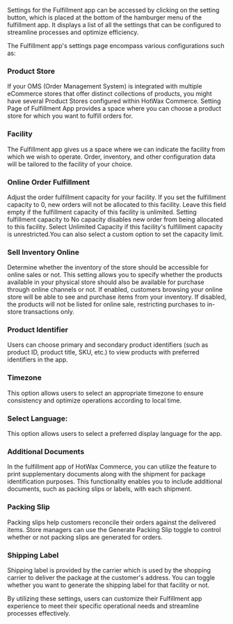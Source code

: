 Settings for the Fulfillment app can be accessed by clicking on the setting button, which is placed at the bottom of the hamburger menu of the fulfillment app. It displays a list of all the settings that can be configured to streamline processes and optimize efficiency.

The Fulfillment app's settings page encompass various configurations such as: 

### Product Store
If your OMS (Order Management System) is integrated with multiple eCommerce stores that offer distinct collections of products, you might have several Product Stores configured within HotWax Commerce. Setting Page of Fulfillment App provides a space where you can choose a product store for which you want to fulfill orders for.


### Facility
The Fulfillment app gives us  a space where we can indicate the facility from which we wish to operate. Order, inventory, and other configuration data will be tailored to the facility of your choice. 

### Online Order Fulfillment
Adjust the order fulfillment capacity for your facility. If you set the fulfillment capacity to 0, new orders will not be allocated to this facility. Leave this field empty if the fulfillment capacity of this facility is unlimited.
Setting fulfillment capacity to No capacity disables new order from being allocated to this facility. Select Unlimited Capacity  if this facility's fulfillment capacity is unrestricted.You can also select a custom option to set the capacity limit.

### Sell Inventory Online
Determine whether the inventory of the store should be accessible for online sales or not.
This setting allows you to specify whether the products available in your physical store should also be available for purchase through online channels or not. If enabled, customers browsing your online store will be able to see and purchase items from your inventory. If disabled, the products will not be listed for online sale, restricting purchases to in-store transactions only.

### Product Identifier
Users can choose primary and secondary product identifiers (such as product ID, product title, SKU, etc.) to view products with preferred identifiers in the app.

### Timezone
This option allows users to select an appropriate timezone to ensure consistency and optimize operations according to local time.

### Select Language:
This option allows users to select a preferred display language for the app.

### Additional Documents
In the fulfillment app of HotWax Commerce, you can utilize the feature to print supplementary documents along with the shipment for package identification purposes.
This functionality enables you to include additional documents, such as packing slips or labels, with each shipment. 

### Packing Slip
Packing slips help customers reconcile their orders against the delivered items. Store managers can use the Generate Packing Slip toggle to control whether or not packing slips are generated for orders.

### Shipping Label
Shipping label is provided by the carrier which is used by the shopping carrier to deliver the package at the customer's address. You can toggle whether you want to generate the shipping label for that facility or not.

By utilizing these settings, users can customize their Fulfillment app experience to meet their specific operational needs and streamline processes effectively.

